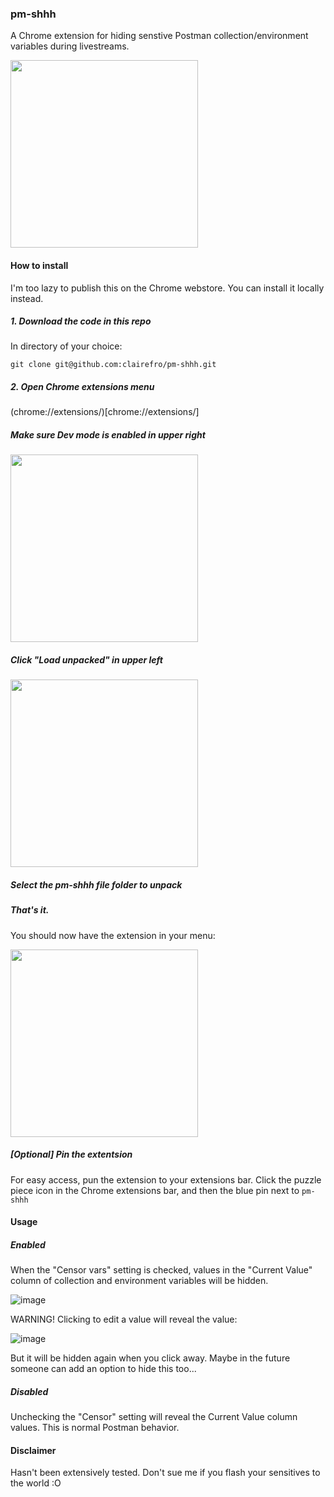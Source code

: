 ### pm-shhh

A Chrome extension for hiding senstive Postman collection/environment variables during livestreams.

<img src="https://user-images.githubusercontent.com/9841162/140598814-2cd327fd-c2b9-4449-af6b-721014e1d8e3.png" height="300px">

#### How to install

I'm too lazy to publish this on the Chrome webstore. You can install it locally instead.

##### 1. Download the code in this repo

In directory of your choice:

`git clone git@github.com:clairefro/pm-shhh.git`

##### 2. Open Chrome extensions menu

(chrome://extensions/)[chrome://extensions/]

##### Make sure Dev mode is enabled in upper right

<img src="https://user-images.githubusercontent.com/9841162/140598902-99206513-d9d5-4670-b693-95b58208220a.png" height="300px">

##### Click "Load unpacked" in upper left

<img src="https://user-images.githubusercontent.com/9841162/140598928-71d4bbdf-ace3-4d5a-adcd-8e3ddba6957c.png" height="300px">

##### Select the pm-shhh file folder to unpack

##### That's it.

You should now have the extension in your menu:

<img src="https://user-images.githubusercontent.com/9841162/140598951-44548352-05dd-4c4d-859e-3d1c1b8469d8.png" height="300px">

##### \[Optional\] Pin the extentsion

For easy access, pun the extension to your extensions bar. Click the puzzle piece icon in the Chrome extensions bar, and then the blue pin next to `pm-shhh`

#### Usage

##### Enabled

When the "Censor vars" setting is checked, values in the "Current Value" column of collection and environment variables will be hidden.

![image](https://user-images.githubusercontent.com/9841162/140598997-fa906865-c275-4692-ab46-8855f9c5e28b.png)

WARNING! Clicking to edit a value will reveal the value:

![image](https://user-images.githubusercontent.com/9841162/140599014-9270c0b0-2bc6-4b5b-9c45-fd6eac4f6e2d.png)

But it will be hidden again when you click away. Maybe in the future someone can add an option to hide this too...

##### Disabled

Unchecking the "Censor" setting will reveal the Current Value column values. This is normal Postman behavior.

#### Disclaimer

Hasn't been extensively tested. Don't sue me if you flash your sensitives to the world :O
